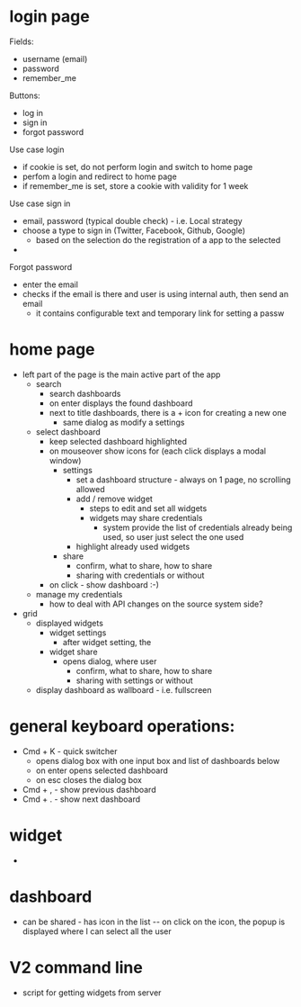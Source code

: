 # login page

Fields:
- username (email)
- password
- remember_me

Buttons:
- log in
- sign in
- forgot password

Use case login
- if cookie is set, do not perform login and switch to home page
- perfom a login and redirect to home page
- if remember_me is set, store a cookie with validity for 1 week

Use case sign in
- email, password (typical double check) - i.e. Local strategy
- choose a type to sign in (Twitter, Facebook, Github, Google)
	- based on the selection do the registration of a app to the selected 
- 

Forgot password
- enter the email
- checks if the email is there and user is using internal auth, then send an email
	- it contains configurable text and temporary link for setting a passw


# home page

- left part of the page is the main active part of the app
	- search
		- search dashboards
		- on enter displays the found dashboard
		- next to title dashboards, there is a + icon for creating a new one
			- same dialog as modify a settings
	- select dashboard
		- keep selected dashboard highlighted
		- on mouseover show icons for (each click displays a modal window)
			- settings
				- set a dashboard structure - always on 1 page, no scrolling allowed
				- add / remove widget
					- steps to edit and set all widgets
					- widgets may share credentials
						- system provide the list of credentials already being used, so user just select the one used
				- highlight already used widgets
			- share 
				- confirm, what to share, how to share
				- sharing with credentials or without
		- on click - show dashboard :-)
	- manage my credentials
		- how to deal with API changes on the source system side?
- grid
	- displayed widgets
		- widget settings
			- after widget setting, the 
		- widget share
			- opens dialog, where user
				- confirm, what to share, how to share
				- sharing with settings or without
	- display dashboard as wallboard - i.e. fullscreen



# general keyboard operations:
- Cmd + K - quick switcher
	- opens dialog box with one input box and list of dashboards below
	- on enter opens selected dashboard
	- on esc closes the dialog box
- Cmd + , - show previous dashboard
- Cmd + . - show next dashboard


# widget
- 

# dashboard
- can be shared - has icon in the list
-- on click on the icon, the popup is displayed where I can select all the user 

# V2 command line
- script for getting widgets from server

